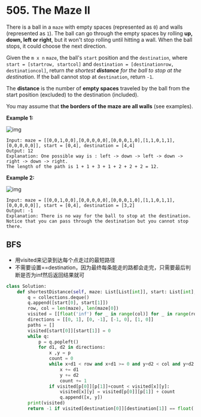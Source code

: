 # 505. The Maze II

There is a ball in a `maze` with empty spaces (represented as `0`) and walls (represented as `1`). The ball can go through the empty spaces by rolling **up, down, left or right**, but it won't stop rolling until hitting a wall. When the ball stops, it could choose the next direction.

Given the `m x n` `maze`, the ball's `start` position and the `destination`, where `start = [startrow, startcol]` and `destination = [destinationrow, destinationcol]`, return *the shortest **distance** for the ball to stop at the destination*. If the ball cannot stop at `destination`, return `-1`.

The **distance** is the number of **empty spaces** traveled by the ball from the start position (excluded) to the destination (included).

You may assume that **the borders of the maze are all walls** (see examples).

 

**Example 1:**

![img](https://assets.leetcode.com/uploads/2021/03/31/maze1-1-grid.jpg)

```
Input: maze = [[0,0,1,0,0],[0,0,0,0,0],[0,0,0,1,0],[1,1,0,1,1],[0,0,0,0,0]], start = [0,4], destination = [4,4]
Output: 12
Explanation: One possible way is : left -> down -> left -> down -> right -> down -> right.
The length of the path is 1 + 1 + 3 + 1 + 2 + 2 + 2 = 12.
```

**Example 2:**

![img](https://assets.leetcode.com/uploads/2021/03/31/maze1-2-grid.jpg)

```
Input: maze = [[0,0,1,0,0],[0,0,0,0,0],[0,0,0,1,0],[1,1,0,1,1],[0,0,0,0,0]], start = [0,4], destination = [3,2]
Output: -1
Explanation: There is no way for the ball to stop at the destination. Notice that you can pass through the destination but you cannot stop there.
```



## BFS

- 用visited来记录到达每个点走过的最短路径
- 不需要设置==destination，因为最终每条能走的路都会走完，只需要最后判断是否为inf然后返回结果就可

```python
class Solution:
    def shortestDistance(self, maze: List[List[int]], start: List[int], destination: List[int]) -> int:
        q = collections.deque()
        q.append([start[0], start[1]])
        row, col = len(maze), len(maze[0])
        visited = [[float('inf') for _ in range(col)] for _ in range(row)]
        directions = [[0, 1], [0, -1], [-1, 0], [1, 0]]
        paths = []
        visited[start[0]][start[1]] = 0
        while q:
            p = q.popleft()
            for d1, d2 in directions:
                x ,y = p
                count = 0
                while x+d1 < row and x+d1 >= 0 and y+d2 < col and y+d2 >= 0 and maze[x+d1][y+d2] != 1:
                    x += d1
                    y += d2
                    count += 1
                if visited[p[0]][p[1]]+count < visited[x][y]:
                    visited[x][y] = visited[p[0]][p[1]] + count
                    q.append([x, y])
        print(visited)
        return -1 if visited[destination[0]][destination[1]] == float('inf') else visited[destination[0]][destination[1]]
```

